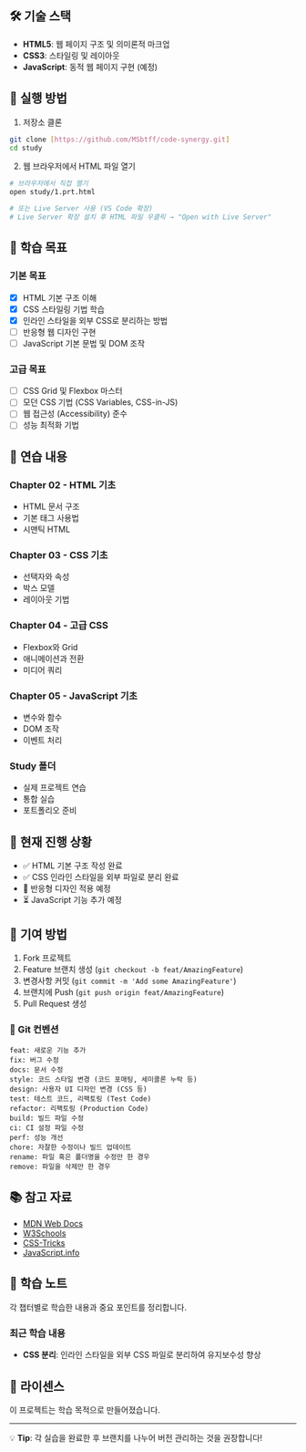 ## 🛠 기술 스택

- **HTML5**: 웹 페이지 구조 및 의미론적 마크업
- **CSS3**: 스타일링 및 레이아웃
- **JavaScript**: 동적 웹 페이지 구현 (예정)

## 🚀 실행 방법

1. 저장소 클론

```bash
git clone [https://github.com/MSbtff/code-synergy.git]
cd study
```

2. 웹 브라우저에서 HTML 파일 열기

```bash
# 브라우저에서 직접 열기
open study/1.prt.html

# 또는 Live Server 사용 (VS Code 확장)
# Live Server 확장 설치 후 HTML 파일 우클릭 → "Open with Live Server"
```

## 📖 학습 목표

### 기본 목표

- [x] HTML 기본 구조 이해
- [x] CSS 스타일링 기법 학습
- [x] 인라인 스타일을 외부 CSS로 분리하는 방법
- [ ] 반응형 웹 디자인 구현
- [ ] JavaScript 기본 문법 및 DOM 조작

### 고급 목표

- [ ] CSS Grid 및 Flexbox 마스터
- [ ] 모던 CSS 기법 (CSS Variables, CSS-in-JS)
- [ ] 웹 접근성 (Accessibility) 준수
- [ ] 성능 최적화 기법

## 📝 연습 내용

### Chapter 02 - HTML 기초

- HTML 문서 구조
- 기본 태그 사용법
- 시맨틱 HTML

### Chapter 03 - CSS 기초

- 선택자와 속성
- 박스 모델
- 레이아웃 기법

### Chapter 04 - 고급 CSS

- Flexbox와 Grid
- 애니메이션과 전환
- 미디어 쿼리

### Chapter 05 - JavaScript 기초

- 변수와 함수
- DOM 조작
- 이벤트 처리

### Study 폴더

- 실제 프로젝트 연습
- 통합 실습
- 포트폴리오 준비

## 🎯 현재 진행 상황

- ✅ HTML 기본 구조 작성 완료
- ✅ CSS 인라인 스타일을 외부 파일로 분리 완료
- 🔄 반응형 디자인 적용 예정
- ⏳ JavaScript 기능 추가 예정

## 🤝 기여 방법

1. Fork 프로젝트
2. Feature 브랜치 생성 (`git checkout -b feat/AmazingFeature`)
3. 변경사항 커밋 (`git commit -m 'Add some AmazingFeature'`)
4. 브랜치에 Push (`git push origin feat/AmazingFeature`)
5. Pull Request 생성

### 🧐 Git 컨벤션

```
feat: 새로운 기능 추가
fix: 버그 수정
docs: 문서 수정
style: 코드 스타일 변경 (코드 포매팅, 세미콜론 누락 등)
design: 사용자 UI 디자인 변경 (CSS 등)
test: 테스트 코드, 리팩토링 (Test Code)
refactor: 리팩토링 (Production Code)
build: 빌드 파일 수정
ci: CI 설정 파일 수정
perf: 성능 개선
chore: 자잘한 수정이나 빌드 업데이트
rename: 파일 혹은 폴더명을 수정만 한 경우
remove: 파일을 삭제만 한 경우
```

## 📚 참고 자료

- [MDN Web Docs](https://developer.mozilla.org/)
- [W3Schools](https://www.w3schools.com/)
- [CSS-Tricks](https://css-tricks.com/)
- [JavaScript.info](https://javascript.info/)

## 📝 학습 노트

각 챕터별로 학습한 내용과 중요 포인트를 정리합니다.

### 최근 학습 내용

- **CSS 분리**: 인라인 스타일을 외부 CSS 파일로 분리하여 유지보수성 향상

## 📄 라이센스

이 프로젝트는 학습 목적으로 만들어졌습니다.

---

💡 **Tip**: 각 실습을 완료한 후 브랜치를 나누어 버전 관리하는 것을 권장합니다!
